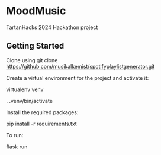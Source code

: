 # MoodMusic
TartanHacks 2024 Hackathon project

## Getting Started
Clone using git clone https://github.com/musikalkemist/spotifyplaylistgenerator.git

Create a virtual environment for the project and activate it:

virtualenv venv

. .venv/bin/activate

Install the required packages:

pip install -r requirements.txt

To run: 

flask run